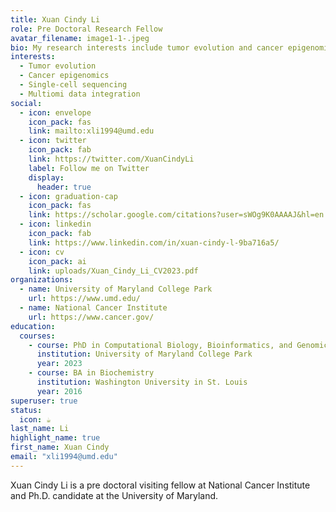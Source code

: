 ```yaml
---
title: Xuan Cindy Li
role: Pre Doctoral Research Fellow
avatar_filename: image1-1-.jpeg
bio: My research interests include tumor evolution and cancer epigenomics.
interests:
  - Tumor evolution
  - Cancer epigenomics
  - Single-cell sequencing
  - Multiomi data integration
social:
  - icon: envelope
    icon_pack: fas
    link: mailto:xli1994@umd.edu
  - icon: twitter
    icon_pack: fab
    link: https://twitter.com/XuanCindyLi
    label: Follow me on Twitter
    display:
      header: true
  - icon: graduation-cap
    icon_pack: fas
    link: https://scholar.google.com/citations?user=sWOg9K0AAAAJ&hl=en
  - icon: linkedin
    icon_pack: fab
    link: https://www.linkedin.com/in/xuan-cindy-l-9ba716a5/
  - icon: cv
    icon_pack: ai
    link: uploads/Xuan_Cindy_Li_CV2023.pdf
organizations:
  - name: University of Maryland College Park
    url: https://www.umd.edu/
  - name: National Cancer Institute
    url: https://www.cancer.gov/
education:
  courses:
    - course: PhD in Computational Biology, Bioinformatics, and Genomics
      institution: University of Maryland College Park
      year: 2023
    - course: BA in Biochemistry
      institution: Washington University in St. Louis
      year: 2016
superuser: true
status:
  icon: ☕️
last_name: Li
highlight_name: true
first_name: Xuan Cindy
email: "xli1994@umd.edu"
---
```

Xuan Cindy Li is a pre doctoral visiting fellow at National Cancer Institute and Ph.D. candidate at the University of Maryland.
